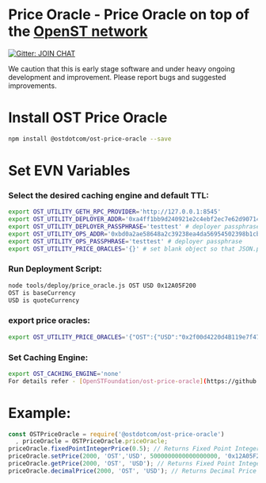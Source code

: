 # Price Oracle - Price Oracle on top of the [OpenST network](https://simpletoken.org)

[![Gitter: JOIN CHAT](https://img.shields.io/badge/gitter-JOIN%20CHAT-brightgreen.svg)](https://gitter.im/OpenSTFoundation/SimpleToken)

We caution that this is early stage software and under heavy ongoing development and improvement. Please report bugs and suggested improvements.

# Install OST Price Oracle

```bash
npm install @ostdotcom/ost-price-oracle --save
```

# Set EVN Variables

### Select the desired caching engine and default TTL:
```bash
export OST_UTILITY_GETH_RPC_PROVIDER='http://127.0.0.1:8545'
export OST_UTILITY_DEPLOYER_ADDR='0xa4ff1bb9d240921e2c4ebf2ec7e62d90714ec2d1' # An Address having balance
export OST_UTILITY_DEPLOYER_PASSPHRASE='testtest' # deployer passphrase
export OST_UTILITY_OPS_ADDR='0xbd0a2ae58648a2c39238ea4da56954502398b1cb' # An Address having balance
export OST_UTILITY_OPS_PASSPHRASE='testtest' # deployer passphrase
export OST_UTILITY_PRICE_ORACLES='{}' # set blank object so that JSON.parse doesn't break
```

### Run Deployment Script:
```bash
node tools/deploy/price_oracle.js OST USD 0x12A05F200
OST is baseCurrency
USD is quoteCurrency
```

### export price oracles:
```bash
export OST_UTILITY_PRICE_ORACLES='{"OST":{"USD":"0x2f00d4220d4B119e7f477C178bEd5932492eE3dF"}}'
```

### Set Caching Engine:
```bash
export OST_CACHING_ENGINE='none'
For details refer - [OpenSTFoundation/ost-price-oracle](https://github.com/OpenSTFoundation/ost-price-oracle)
```

# Example:
```js
const OSTPriceOracle = require('@ostdotcom/ost-price-oracle')
  , priceOracle = OSTPriceOracle.priceOracle;
priceOracle.fixedPointIntegerPrice(0.5); // Returns Fixed Point Integer
priceOracle.setPrice(2000, 'OST','USD', 5000000000000000000, '0x12A05F200'); // Set Fixed point integer in Wei unit for a chain ID
priceOracle.getPrice(2000, 'OST', 'USD'); // Returns Fixed Point Integer Value for a chain ID
priceOracle.decimalPrice(2000, 'OST', 'USD'); // Returns Decimal Price for a chain ID
```